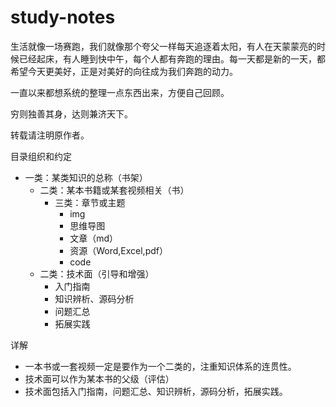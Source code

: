 # study-notes

生活就像一场赛跑，我们就像那个夸父一样每天追逐着太阳，有人在天蒙蒙亮的时候已经起床，有人睡到快中午，每个人都有奔跑的理由。每一天都是新的一天，都希望今天更美好，正是对美好的向往成为我们奔跑的动力。

一直以来都想系统的整理一点东西出来，方便自己回顾。

穷则独善其身，达则兼济天下。

转载请注明原作者。

目录组织和约定

- 一类：某类知识的总称（书架）
  - 二类：某本书籍或某套视频相关（书）
    - 三类：章节或主题
      - img
      - 思维导图
      - 文章（md）
      - 资源（Word,Excel,pdf）
      - code
  - 二类：技术面（引导和增强）
    - 入门指南
    - 知识辨析、源码分析
    - 问题汇总
    - 拓展实践

详解

- 一本书或一套视频一定是要作为一个二类的，注重知识体系的连贯性。
- 技术面可以作为某本书的父级（评估）
- 技术面包括入门指南，问题汇总、知识辨析，源码分析，拓展实践。

